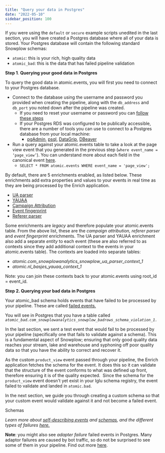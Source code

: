 ```yaml
---
title: "Query your data in Postgres"
date: "2022-05-10"
sidebar_position: 100
---
```


If you were using the `default` or `secure` example scripts unedited in the last section, you will have created a Postgres database where all of your data is stored. Your Postgres database will contain the following standard Snowplow schemas:

- `atomic`: this is your rich, high quality data
- `atomic_bad`: this is the data that has failed pipeline validation

**Step 1**. **Querying your good data** **in Postgres**

To query the good data in atomic.events, you will first you need to connect to your Postgres database.

- Connect to the database using the username and password you provided when creating the pipeline, along with the `db_address` and `db_port` you noted down after the pipeline was created.
    - If you need to reset your username or password you can [follow these steps](https://aws.amazon.com/premiumsupport/knowledge-center/reset-master-user-password-rds/)
    - If your Postgres RDS was configured to be publically accessible, there are a number of tools you can use to connect to a Postgres database from your local machine:
        - [pgAdmin](https://www.pgadmin.org/), [psql](https://www.postgresql.org/docs/current/app-psql.html), [DataGrip](https://www.jetbrains.com/datagrip/), [DBeaver](https://dbeaver.io/)
- Run a query against your atomic.events table to take a look at the page view event that you generated in the previous step (`where event_name = ‘page_view’`). You can understand more about each field in the canonical event [here](/docs/understanding-your-pipeline/canonical-event/index.md).
    - `SELECT * FROM atomic.events WHERE event_name = 'page_view';`

By default, there are 5 enrichments enabled, as listed below. These enrichments add extra properties and values to your events in real time as they are being processed by the Enrich application.

- [UA parser](/docs/enriching-your-data/available-enrichments/ua-parser-enrichment.md)
- [YAUAA](/docs/enriching-your-data/available-enrichments/yauaa-enrichment.md) 
- [Campaign Attribution](/docs/enriching-your-data/available-enrichments/campaign-attribution-enrichment.md)
- [Event fingerprint](/docs/enriching-your-data/available-enrichments/event-fingerprint-enrichment.md) 
- [Referer parser](/docs/enriching-your-data/available-enrichments/referrer-parser-enrichment.md)

Some enrichments are _legacy_ and therefore populate your atomic.events table. From the above list, these are the _campaign attribution, referer parser_ and _event fingerprint_ enrichments. The UA parser and YAUAA enrichment also add a separate _entity_ to each event (these are also referred to as contexts since they add additional context to the events in your atomic.events table). The contexts are loaded into separate tables: 

- _atomic.com\_snowplowanalytics\_snowplow\_ua\_parser\_context\_1_
- _atomic.nl\_basjes\_yauaa\_context\_1_

Note: you can join these contexts back to your atomic.events using root\_id = event\_id.

**Step 2. Querying your bad data** **in Postgres**

Your atomic\_bad schema holds events that have failed to be processed by your pipeline. These are called [failed events.](/docs/managing-data-quality/failed-events/understanding-failed-events/index.md)

You will see in Postgres that you have a table called _`atomic_bad.com_snowplowanalytics_snowplow_badrows_schema_violation_1.`_

In the last section, we sent a test event that would fail to be processed by your pipeline (specifically one that fails to validate against a schema). This is a fundamental aspect of Snowplow; ensuring that only good quality data reaches your stream, lake and warehouse and syphoning off poor quality data so that you have the ability to correct and recover it. 

As the custom `product_view` event passed through your pipeline, the Enrich application fetches the schema for the event. It does this so it can validate that the structure of the event conforms to what was defined up front, therefore ensuring it is of the quality expected.  Since the schema for the `product_view` event doesn't yet exist in your Iglu schema registry, the event failed to validate and landed in `atomic.bad`.

In the next section, we guide you through creating a custom schema so that your custom event would validate against it and not become a failed event. 

Schemas

_Learn more about_ [_self-describing events_](/docs/understanding-tracking-design/out-of-the-box-vs-custom-events-and-entities.md) _and_ [_schemas_](/docs/understanding-tracking-design/understanding-schemas-and-validation.md)_, and the different types of failures_ [_here._](/docs/managing-data-quality/failed-events/understanding-failed-events/index.md)

**Note**: you might also see _adapter failure_ failed events in Postgres. Many adaptor failures are caused by bot traffic, so do not be surprised to see some of them in your pipeline. Find out more [here](/docs/managing-data-quality/failed-events/understanding-failed-events/index.md#adaptor-failure).
